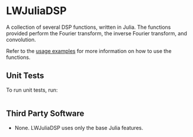 # LWJuliaDSP

A collection of several DSP functions, written in Julia. The functions provided perform the Fourier
transform, the inverse Fourier transform, and convolution.

Refer to the [usage examples](docs/usage_examples.md) for more information on how to use the
functions.

## Unit Tests

To run unit tests, run:

```shell

```

## Third Party Software

- None. LWJuliaDSP uses only the base Julia features.
